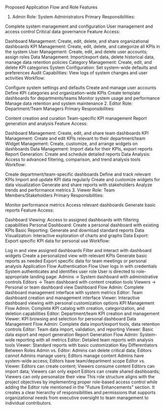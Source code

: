 Proposed Application Flow and Role Features
1. Admin Role: System Administrators
Primary Responsibilities:

Complete system management and configuration
User management and access control
Critical data governance
Feature Access:

Dashboard Management: Create, edit, delete, and share organizational dashboards
KPI Management: Create, edit, delete, and categorize all KPIs in the system
User Management: Create, edit, and delete user accounts; assign roles
Data Management: Import/export data, delete historical data, manage data retention policies
Category Management: Create, edit, and delete KPI categories
System Configuration: Set system-wide defaults and preferences
Audit Capabilities: View logs of system changes and user activities
Workflow:

Configure system settings and defaults
Create and manage user accounts
Define KPI categories and organization-wide KPIs
Create template dashboards for departments/teams
Monitor system usage and performance
Manage data retention and system maintenance
2. Editor Role: Department/Team Managers
Primary Responsibilities:

Content creation and curation
Team-specific KPI management
Report generation and analysis
Feature Access:

Dashboard Management: Create, edit, and share team dashboards
KPI Management: Create and edit KPIs relevant to their department/team
Widget Management: Create, customize, and arrange widgets on dashboards
Data Management: Import data for their KPIs, export reports
Report Generation: Create and schedule detailed reports
Data Analysis: Access to advanced filtering, comparison, and trend analysis tools
Workflow:

Create department/team-specific dashboards
Define and track relevant KPIs
Import and update KPI data regularly
Create and customize widgets for data visualization
Generate and share reports with stakeholders
Analyze trends and performance metrics
3. Viewer Role: Team Members/Stakeholders
Primary Responsibilities:

Monitor performance metrics
Access relevant dashboards
Generate basic reports
Feature Access:

Dashboard Viewing: Access to assigned dashboards with filtering capabilities
Personal Dashboard: Create a personal dashboard with existing KPIs
Basic Reporting: Generate and download standard reports
Data Visualization: Interactive exploration of charts and graphs
Data Export: Export specific KPI data for personal use
Workflow:

Log in and view assigned dashboards
Filter and interact with dashboard widgets
Create a personalized view with relevant KPIs
Generate basic reports as needed
Export specific data for team meetings or personal analysis
Application Flow
Authentication Flow
User logs in with credentials
System authenticates and identifies user role
User is directed to role-appropriate landing page:
Admins → System dashboard with administrative controls
Editors → Team dashboard with content creation tools
Viewers → Personal or team dashboard view
Dashboard Flow
Admin: Complete dashboard management interface with system metrics
Editor: Team dashboard creation and management interface
Viewer: Interactive dashboard viewing with personal customization options
KPI Management Flow
Admin: Complete KPI catalog with creation, categorization, and deletion capabilities
Editor: Department/team KPI creation and management
Viewer: KPI browsing and selection for personal dashboard
Data Management Flow
Admin: Complete data import/export tools, data retention controls
Editor: Team data import, validation, and reporting
Viewer: Basic data export and report generation
Report Generation Flow
Admin: System-wide reporting with all metrics
Editor: Detailed team reports with analysis tools
Viewer: Standard reports with basic customization
Key Differentiators Between Roles
Admin vs. Editor:
Admins can delete critical data; Editors cannot
Admins manage users; Editors manage content
Admins have system-wide access; Editors have team/department scope
Editor vs. Viewer:
Editors can create content; Viewers consume content
Editors can import data; Viewers can only export
Editors can create shared dashboards; Viewers can only personalize their view
This role structure aligns with the project objectives by implementing proper role-based access control while adding the Editor role mentioned in the "Future Enhancements" section. It creates a clear hierarchy of responsibilities and permissions that supports organizational needs from executive oversight to team management to individual contributors.